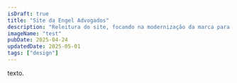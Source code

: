 ```yaml
---
isDraft: true
title: "Site da Engel Advogados"
description: "Releitura do site, focando na modernização da marca para refletir autoridade e responsabilidade."
imageName: "test"
pubDate: 2025-04-24
updatedDate: 2025-05-01
tags: ["design"]
---
```


texto.